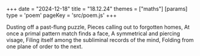 +++
date = "2024-12-18"
title = "18.12.24"
themes = ["maths"]
[params]
  type = 'poem'
  pageKey = 'src/poem.js'
+++

Dusting off a past-flung puzzle,
Pieces calling out to forgotten homes,
At once a primal pattern match finds a face,
A symmetrical and piercing visage,
Filing itself among the subliminal records of the mind,
Folding from one plane of order to the next.
